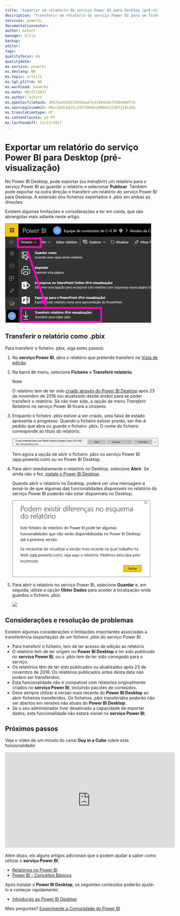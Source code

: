 ```yaml
---
title: "Exportar um relatório do serviço Power BI para Desktop (pré-visualização)"
description: "Transferir um relatório do serviço Power BI para um ficheiro do Power BI Desktop"
services: powerbi
documentationcenter: 
author: mihart
manager: kfile
backup: 
editor: 
tags: 
qualityfocus: no
qualitydate: 
ms.service: powerbi
ms.devlang: NA
ms.topic: article
ms.tgt_pltfrm: NA
ms.workload: powerbi
ms.date: 09/27/2017
ms.author: mihart
ms.openlocfilehash: 30975e9192633043aed7e4196820ef34044b8fcb
ms.sourcegitcommit: 99cc3b9cb615c2957dde6ca908a51238f129cebb
ms.translationtype: HT
ms.contentlocale: pt-PT
ms.lasthandoff: 11/13/2017
---
```

# <a name="export-a-report-from-power-bi-service-to-desktop-preview"></a>Exportar um relatório do serviço Power BI para Desktop (pré-visualização)
No Power BI Desktop, pode exportar (ou *transferir*) um relatório para o serviço Power BI ao guardar o relatório e selecionar **Publicar**. Também pode exportar na outra direção e transferir um relatório do serviço Power BI para Desktop. A extensão dos ficheiros exportados é *.pbix* em ambas as direções.

Existem algumas limitações e considerações a ter em conta, que são abrangidas mais adiante neste artigo.

![](media/service-export-to-pbix/power-bi-file-export.png)

## <a name="download-the-report-as-a-pbix"></a>Transferir o relatório como .pbix
Para transferir o ficheiro .pbix, siga estes passos:

1. No **serviço Power BI**, abra o relatório que pretende transferir na [Vista de edição](service-reading-view-and-editing-view.md).
2. Na barra de menu, selecione **Ficheiro > Transferir relatório**.
   
   > [!NOTE]
   > O relatório tem de ter sido [criado através do Power BI Desktop](guided-learning/publishingandsharing.yml#step-2) após 23 de novembro de 2016 (ou atualizado desde então) para se poder transferir o relatório. Se não tiver sido, a opção de menu *Transferir Relatório* no serviço Power BI ficará a cinzento.
   > 
   > 
3. Enquanto o ficheiro .pbix estiver a ser criado, uma faixa de estado apresenta o progresso. Quando o ficheiro estiver pronto, ser-lhe-á pedido que abra ou guarde o ficheiro .pbix. O nome do ficheiro corresponde ao título do relatório.
   
    ![](media/service-export-to-pbix/power-bi-save-pbix.png)
   
    Tem agora a opção de abrir o ficheiro .pbix no serviço Power BI (app.powerbi.com) ou no Power BI Desktop.     
4. Para abrir imediatamente o relatório no Desktop, selecione **Abrir**.  Se ainda não o fez, [instale o Power BI Desktop](desktop-get-the-desktop.md).
   
    Quando abrir o relatório no Desktop, poderá ver uma mensagem a avisá-lo de que algumas das funcionalidades disponíveis no relatório do serviço Power BI poderão não estar disponíveis no Desktop.
   
    ![](media/service-export-to-pbix/power-bi-export-to-pbix_2.png)
5. Para abrir o relatório no serviço Power BI, selecione **Guardar** e, em seguida, utilize a opção **Obter Dados** para aceder à localização onde guardou o ficheiro .pbix.
   
    ![](media/service-export-to-pbix/power-bi-get-data.png)

## <a name="considerations-and-troubleshooting"></a>Considerações e resolução de problemas
Existem algumas considerações e limitações importantes associadas à transferência (exportação) de um ficheiro *.pbix* do serviço Power BI.

* Para transferir o ficheiro, tem de ter acesso de edição ao relatório
* O relatório tem de ter origem no **Power BI Desktop** e ter sido *publicado* no **serviço Power BI**, ou o .pbix tem de ter sido *carregado* para o serviço.
* Os relatórios têm de ter sido publicados ou atualizados após 23 de novembro de 2016. Os relatórios publicados antes desta data não podem ser transferidos.
* Esta funcionalidade não é compatível com relatórios originalmente criados no **serviço Power BI**, incluindo pacotes de conteúdos.
* Deve sempre utilizar a versão mais recente do **Power BI Desktop** ao abrir ficheiros transferidos. Os ficheiros *.pbix* transferidos poderão não ser abertos em versões não atuais do **Power BI Desktop**.
* Se o seu administrador tiver desativado a capacidade de exportar dados, esta funcionalidade não estará visível no **serviço Power BI**.

## <a name="next-steps"></a>Próximos passos
Veja o vídeo de um minuto do canal **Guy in a Cube** sobre esta funcionalidade:

<iframe width="560" height="315" src="https://www.youtube.com/embed/ymWqU5jiUl0" frameborder="0" allowfullscreen></iframe>

Além disso, eis alguns artigos adicionais que o podem ajudar a saber como utilizar o **serviço Power BI**:

* [Relatórios no Power BI](service-reports.md)
* [Power BI - Conceitos Básicos](service-basic-concepts.md)

Após instalar o **Power BI Desktop**, os seguintes conteúdos poderão ajudá-lo a começar rapidamente:

* [Introdução ao Power BI Desktop](desktop-getting-started.md)

Mais perguntas? [Experimente a Comunidade do Power BI](http://community.powerbi.com/)   

